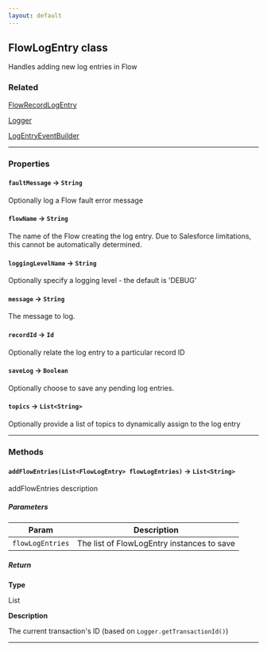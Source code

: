 ```yaml
---
layout: default
---
```


## FlowLogEntry class

Handles adding new log entries in Flow

### Related

[FlowRecordLogEntry](FlowRecordLogEntry)

[Logger](Logger)

[LogEntryEventBuilder](LogEntryEventBuilder)

---

### Properties

#### `faultMessage` → `String`

Optionally log a Flow fault error message

#### `flowName` → `String`

The name of the Flow creating the log entry. Due to Salesforce limitations, this cannot be automatically determined.

#### `loggingLevelName` → `String`

Optionally specify a logging level - the default is 'DEBUG'

#### `message` → `String`

The message to log.

#### `recordId` → `Id`

Optionally relate the log entry to a particular record ID

#### `saveLog` → `Boolean`

Optionally choose to save any pending log entries.

#### `topics` → `List<String>`

Optionally provide a list of topics to dynamically assign to the log entry

---

### Methods

#### `addFlowEntries(List<FlowLogEntry> flowLogEntries)` → `List<String>`

addFlowEntries description

##### Parameters

| Param            | Description                                |
| ---------------- | ------------------------------------------ |
| `flowLogEntries` | The list of FlowLogEntry instances to save |

##### Return

**Type**

List<String>

**Description**

The current transaction's ID (based on `Logger.getTransactionId()`)

---
